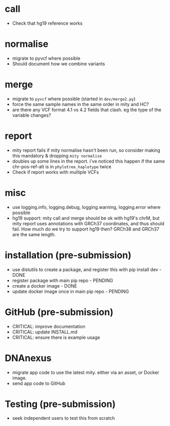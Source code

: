 # call
* Check that hg19 reference works

# normalise
* migrate to pyvcf where possible
* Should document how we combine variants

# merge
* migrate to `pyvcf` where possible (started in `dev/merge2.py`)
* force the same sample names in the same order in mity and HC?
* are there any VCF format 4.1 vs 4.2 fields that clash. eg the type of the variable changes?

# report
* mity report fails if mity normalise hasn't been run, so consider making this mandatory & dropping `mity normalise` 
* doubles up some lines in the report. i've noticed this happen if the same chr-pos-ref-alt is in `phylotree_haplotype` twice
* Check if report works with multiple VCFs

# misc
* use logging.info, logging.debug, logging.warning, logging.error where possible
* hg19 support: mity call and merge should be ok with hg19's chrM, but mity report 
uses annotations with GRCh37 coordinates, and thus should fail. How much do we try 
to support hg19 then? GRCh38 and GRCh37 are the same length.

# installation (pre-submission)
* use distutils to create a package, and register this with pip install dev - DONE
* register package with main pip repo - PENDING
* create a docker image - DONE
* update docker image once in main pip repo - PENDING

# GitHub (pre-submission)
* CRITICAL: improve documentation
* CRITICAL: update INSTALL.md
* CRITICAL: ensure there is example usage

# DNAnexus
* migrate app code to use the latest mity. either via an asset, or Docker image.
* send app code to GitHub

# Testing (pre-submission)
* seek independent users to test this from scratch
